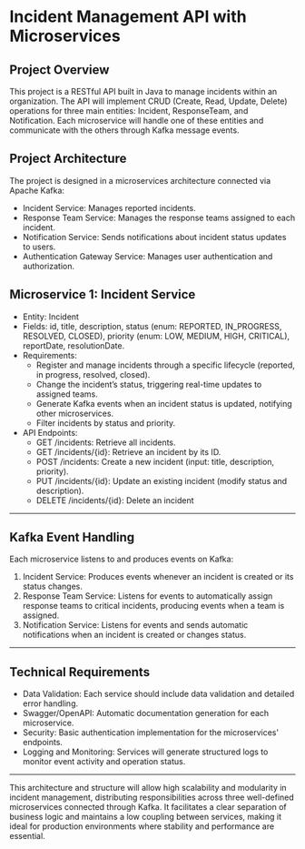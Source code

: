 # Incident Management API with Microservices
## Project Overview
This project is a RESTful API built in Java to manage incidents within an organization. 
The API will implement CRUD (Create, Read, Update, Delete) operations for three main entities: Incident, ResponseTeam, and Notification. 
Each microservice will handle one of these entities and communicate with the others through Kafka message events.

## Project Architecture
The project is designed in a microservices architecture connected via Apache Kafka:

- Incident Service: Manages reported incidents.
- Response Team Service: Manages the response teams assigned to each incident.
- Notification Service: Sends notifications about incident status updates to users.
- Authentication Gateway Service: Manages user authentication and authorization.

## Microservice 1: Incident Service
- Entity: Incident
- Fields: id, title, description, status (enum: REPORTED, IN_PROGRESS, RESOLVED, CLOSED), priority (enum: LOW, MEDIUM, HIGH, CRITICAL), reportDate, resolutionDate.
- Requirements:
  - Register and manage incidents through a specific lifecycle (reported, in progress, resolved, closed).
  - Change the incident’s status, triggering real-time updates to assigned teams.
  - Generate Kafka events when an incident status is updated, notifying other microservices.
  - Filter incidents by status and priority.
- API Endpoints:
  - GET /incidents: Retrieve all incidents.
  - GET /incidents/{id}: Retrieve an incident by its ID.
  - POST /incidents: Create a new incident (input: title, description, priority).
  - PUT /incidents/{id}: Update an existing incident (modify status and description).
  - DELETE /incidents/{id}: Delete an incident

___


## Kafka Event Handling
Each microservice listens to and produces events on Kafka:

1. Incident Service: Produces events whenever an incident is created or its status changes.
2. Response Team Service: Listens for events to automatically assign response teams to critical incidents, producing events when a team is assigned.
3. Notification Service: Listens for events and sends automatic notifications when an incident is created or changes status.

___ 
## Technical Requirements
- Data Validation: Each service should include data validation and detailed error handling.
- Swagger/OpenAPI: Automatic documentation generation for each microservice.
- Security: Basic authentication implementation for the microservices' endpoints.
- Logging and Monitoring: Services will generate structured logs to monitor event activity and operation status.

___

This architecture and structure will allow high scalability and modularity in incident management, distributing responsibilities across three well-defined microservices connected through Kafka. It facilitates a clear separation of business logic and maintains a low coupling between services, making it ideal for production environments where stability and performance are essential.

